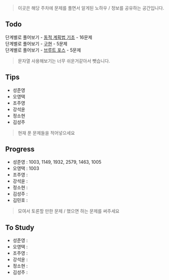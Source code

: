 > 이곳은 해당 주차에 문제를 풀면서 알게된 노하우 / 정보를 공유하는 공간입니다.

 ## Todo

 단계별로 풀어보기 - [동적 계획법 기초](https://www.acmicpc.net/step/16) - 16문제  
 단계별로 풀어보기 - [구현](https://www.acmicpc.net/step/17) - 5문제  
 단계별로 풀어보기 - [브루트 포스](https://www.acmicpc.net/step/22) - 5문제  

 > 문자열 사용해보기는 너무 쉬운거같아서 뺏습니다.

 ## Tips

 - 성준영
 - 오영택
 - 조주영
 - 강석윤
 - 정소현
 - 김성주

 > 현재 푼 문제들을 적어넣으세요

 ## Progress

 - 성준영 : 1003, 1149, 1932, 2579, 1463, 1005
 - 오영택 : 1003
 - 조주영 :
 - 강석윤 :
 - 정소현 :
 - 김성주 :
 - 김민호 :

 > 모여서 토론할 만한 문제 / 했으면 하는 문제를 써주세요

 ## To Study

- 성준영 :
- 오영택 :
- 조주영 :
- 강석윤 :
- 정소현 :
- 김성주 :
